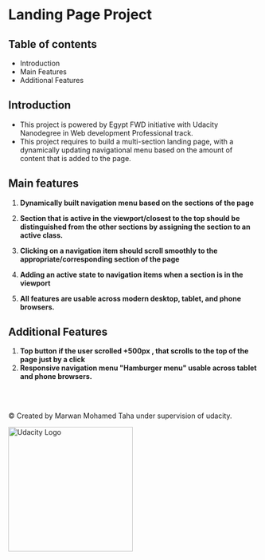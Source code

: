 # Landing Page Project



## Table of contents
- Introduction
- Main Features
- Additional Features


## Introduction

- This project is powered by Egypt FWD initiative with Udacity Nanodegree in Web development Professional track.
- This project requires to build a multi-section landing page, with a dynamically updating navigational menu based on the amount of content that is added to the page.


## Main features
1. **Dynamically built navigation menu  based on the sections of the page**

2. **Section that is active in the viewport/closest to the top should be distinguished from the other sections by assigning the section to an active class.**

3. **Clicking on a navigation item should scroll smoothly to the appropriate/corresponding section of the page**

4. **Adding an active state to navigation items when a section is in the viewport**

5. **All features are usable across modern desktop, tablet, and phone browsers.**



## Additional Features

1. **Top button if the user scrolled +500px , that scrolls to the top of the page just by a click**
2. **Responsive navigation menu "Hamburger menu" usable across tablet and phone browsers.**


<br>
<br>



© Created by Marwan Mohamed Taha under supervision of udacity.

<img width = "250"  alt="Udacity Logo" src="//s3-us-west-1.amazonaws.com/udacity-content/rebrand/svg/logo.min.svg">

